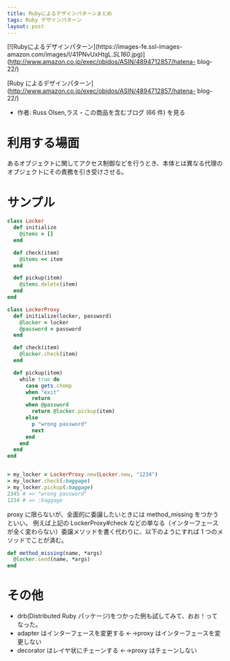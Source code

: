 ```yaml
---
title: Rubyによるデザインパターンまとめ
tags: Ruby デザインパターン
layout: post
---
```


[![Rubyによるデザインパターン](https://images-fe.ssl-images-
amazon.com/images/I/41PNvUxHtgL._SL160_.jpg)](http://www.amazon.co.jp/exec/obidos/ASIN/4894712857/hatena-
blog-22/)

[Ruby によるデザインパターン](http://www.amazon.co.jp/exec/obidos/ASIN/4894712857/hatena-
blog-22/)

- 作者: Russ Olsen,ラス・この商品を含むブログ (66 件) を見る

# 利用する場面

あるオブジェクトに関してアクセス制御などを行うとき、本体とは異なる代理のオブジェクトにその責務を引き受けさせる。

# サンプル

```ruby
class Locker
  def initialize
    @items = []
  end

  def check(item)
    @items << item
  end

  def pickup(item)
    @items.delete(item)
  end
end

class LockerProxy
  def initialize(locker, password)
    @locker = locker
    @password = password
  end

  def check(item)
    @locker.check(item)
  end

  def pickup(item)
    while true do
      case gets.chomp
      when "exit"
        return
      when @password
        return @locker.pickup(item)
      else
        p "wrong password"
        next
      end
    end
  end
end


> my_locker = LockerProxy.new(Locker.new, "1234")
> my_locker.check(:baggage)
> my_locker.pickup(:baggage)
2345 # => "wrong password"
1234 # => :baggage
```

proxy に限らないが、全面的に委譲したいときには method_missing をつかうといい。
例えば上記の LockerProxy#check などの単なる（インターフェースが全く変わらない）委譲メソッドを書く代わりに、以下のようにすれば 1 つのメソッドでことが済む。

```ruby
def method_missing(name, *args)
  @locker.send(name, *args)
end
```

# その他

- drb(Distributed Ruby パッケージ)をつかった例も試してみて、おお！ってなった。
- adapter はインターフェースを変更する ←→proxy はインターフェースを変更しない
- decorator はレイヤ状にチェーンする ←→proxy はチェーンしない
